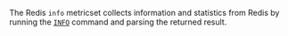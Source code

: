 The Redis `info` metricset collects information and statistics from Redis by running the [`INFO`](http://redis.io/commands/INFO) command and parsing the returned result.
